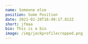 ```yaml
---
name: Someone else
position: Some Position
date: 2021-02-28T16:49:17.812Z
short: jfmaa
bio: This is a bio
image: /img/jackprofilecropped.png
---
```

